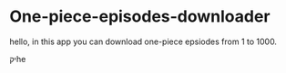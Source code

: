 # One-piece-episodes-downloader

hello, in this app you can download one-piece epsiodes from 1 to 1000.

יקhe
